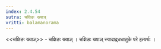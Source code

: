 ```yaml
---
index: 2.4.54
sutra: चक्षिङः ख्याञ्‌
vritti: balamanorama
---
```


<<चक्षिङः ख्याञ्>> - चक्षिङः ख्याञ् । चक्षिङः ख्याञ् स्यादाद्र्धधातुके परे इत्यर्थः । 